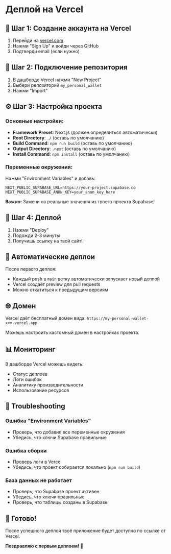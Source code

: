 # Деплой на Vercel

## 🚀 Шаг 1: Создание аккаунта на Vercel

1. Перейди на [vercel.com](https://vercel.com)
2. Нажми "Sign Up" и войди через GitHub
3. Подтверди email (если нужно)

## 🔗 Шаг 2: Подключение репозитория

1. В дашборде Vercel нажми "New Project"
2. Выбери репозиторий `my_personal_wallet`
3. Нажми "Import"

## ⚙️ Шаг 3: Настройка проекта

### Основные настройки:
- **Framework Preset**: Next.js (должен определиться автоматически)
- **Root Directory**: `./` (оставь по умолчанию)
- **Build Command**: `npm run build` (оставь по умолчанию)
- **Output Directory**: `.next` (оставь по умолчанию)
- **Install Command**: `npm install` (оставь по умолчанию)

### Переменные окружения:
Нажми "Environment Variables" и добавь:

```
NEXT_PUBLIC_SUPABASE_URL=https://your-project.supabase.co
NEXT_PUBLIC_SUPABASE_ANON_KEY=your_anon_key_here
```

**Важно:** Замени на реальные значения из твоего проекта Supabase!

## 🚀 Шаг 4: Деплой

1. Нажми "Deploy"
2. Подожди 2-3 минуты
3. Получишь ссылку на твой сайт!

## 🔄 Автоматические деплои

После первого деплоя:
- Каждый push в `main` ветку автоматически запускает новый деплой
- Vercel создаёт preview для pull requests
- Можно откатиться к предыдущим версиям

## 🌐 Домен

Vercel даёт бесплатный домен вида:
`https://my-personal-wallet-xxx.vercel.app`

Можешь настроить кастомный домен в настройках проекта.

## 📊 Мониторинг

В дашборде Vercel можешь видеть:
- Статус деплоев
- Логи ошибок
- Аналитику производительности
- Использование ресурсов

## 🔧 Troubleshooting

### Ошибка "Environment Variables"
- Проверь, что добавил все переменные окружения
- Убедись, что ключи Supabase правильные

### Ошибка сборки
- Проверь логи в Vercel
- Убедись, что проект собирается локально (`npm run build`)

### База данных не работает
- Проверь, что Supabase проект активен
- Убедись, что ключи правильные
- Проверь, что таблицы созданы в Supabase

## 🎉 Готово!

После успешного деплоя твоё приложение будет доступно по ссылке от Vercel.

**Поздравляю с первым деплоем! 🎊** 